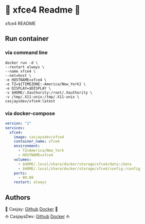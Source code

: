 # 👋 xfce4 Readme 👋

xfce4 README

## Run container

### via command line

```shell
docker run -d \
--restart always \
--name xfce4 \
--net=host \
-e HOSTNAME=xfce4 \
-e TZ=${TIMEZONE:-America/New_York} \
-e DISPLAY=$DISPLAY \
-v $HOME/.Xauthority:/root/.Xauthority \
-v /tmp/.X11-unix:/tmp/.X11-unix \
casjaysdev/xfce4:latest
```

### via docker-compose

```yaml
version: "2"
services:
  xfce4:
    image: casjaysdev/xfce4
    container_name: xfce4
    environment:
      - TZ=America/New_York
      - HOSTNAME=xfce4
    volumes:
      - $HOME/.local/share/docker/storage/xfce4/data:/data
      - $HOME/.local/share/docker/storage/xfce4/config:/config
    ports:
      - 80:80
    restart: always
```

## Authors  

🤖 Casjay: [Github](https://github.com/casjay) [Docker](https://hub.docker.com/casjay) 🤖  
⛵ CasjaysDev: [Github](https://github.com/casjaysdev) [Docker](https://hub.docker.com/casjaysdev) ⛵  
